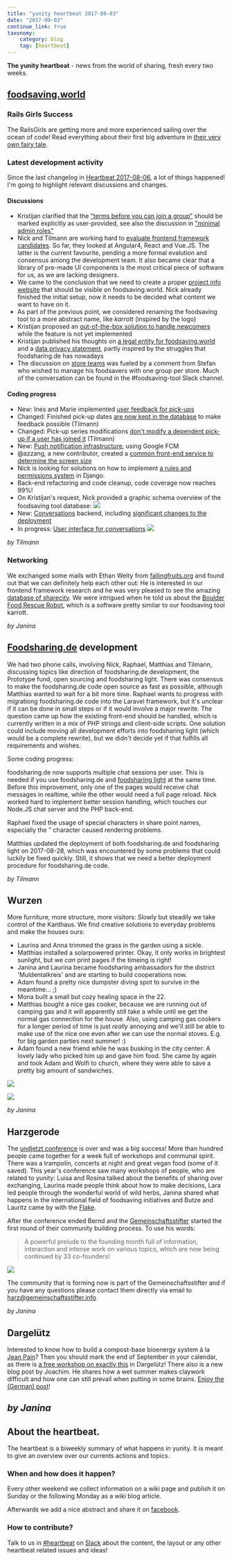 ```yaml
---
title: "yunity heartbeat 2017-09-03"
date: "2017-09-03"
continue_link: true
taxonomy:
    category: blog
    tag: [heartbeat]
---
```


**The yunity heartbeat** - news from the world of sharing, fresh every two weeks.

## [foodsaving.world](https://foodsaving.world)

### Rails Girls Success

The RailsGirls are getting more and more experienced sailing over the ocean of code! Read everything about their first big adventure in [their very own fairy tale](https://blog.foodsaving.world/2017/09/01/railsgirls-fairy-tale.html).

### Latest development activity

Since the last changelog in [Heartbeat 2017-08-06](2017-08-06), a lot of things happened! I'm going to highlight relevant discussions and changes.

#### Discussions

- Kristijan clarified that the ["terms before you can join a group"](https://github.com/yunity/foodsaving-frontend/issues/324) should be marked explicitly as user-provided, see also the discussion in ["minimal admin roles"](https://github.com/yunity/foodsaving-backend/issues/350)
- Nick and Tilmann are working hard to [evaluate frontend framework candidates](https://github.com/yunity/foodsaving-frontend/issues/593). So far, they looked at Angular4, React and Vue.JS. The latter is the current favourite, pending a more formal evalution and consensus among the development team. It also became clear that a library of pre-made UI components is the most critical piece of software for us, as we are lacking designers.
- We came to the conclusion that we need to create a proper [project info website](https://github.com/yunity/foodsaving-frontend/issues/601) that should be visible on foodsaving.world. Nick already finished the initial setup, now it needs to be decided what content we want to have on it.
- As part of the previous point, we considered renaming the foodsaving tool to a more abstract name, like _karrott_ (inspired by the logo)
- Kristijan proposed an [out-of-the-box solution to handle newcomers](https://github.com/yunity/foodsaving-frontend/issues/546#issuecomment-326497599) while the feature is not yet implemented
- Kristijan published his thoughts on [a legal entity for foodsaving.world](https://github.com/yunity/foodsaving-frontend/issues/606) and a [data privacy statement](https://github.com/yunity/foodsaving-frontend/issues/607), partly inspired by the struggles that foodsharing.de has nowadays
- The discussion on [store teams](https://github.com/yunity/foodsaving-frontend/issues/360) was fueled by a comment from Stefan who wished to manage his foodsavers with one group per store. Much of the conversation can be found in the #foodsaving-tool Slack channel.

#### Coding progress

- New: Ines and Marie implemented [user feedback for pick-ups](https://github.com/yunity/foodsaving-backend/pull/342)
- Changed: Finished pick-up dates [are now kept in the database](https://github.com/yunity/foodsaving-backend/pull/344) to make feedback possible (Tilmann)
- Changed: Pick-up series modifications [don't modify a dependent pick-up if a user has joined it](https://github.com/yunity/foodsaving-backend/pull/346) (Tilmann)
- New: [Push notification infrastructure](https://github.com/yunity/foodsaving-backend/pull/356), using Google FCM
- @azzang, a new contributor, created a [common front-end service to determine the screen size](https://github.com/yunity/foodsaving-frontend/pull/599)
- Nick is looking for solutions on how to implement [a rules and permissions system](https://github.com/yunity/foodsaving-backend/issues/353) in Django.
- Back-end refactoring and code cleanup, code coverage now reaches 99%!
- On Kristijan's request, Nick provided a graphic schema overview of the foodsaving tool database:
![](https://user-images.githubusercontent.com/31616/29941736-7018ec8c-8e8b-11e7-943c-09ff1448b7a4.png)
- New: [Conversations](https://github.com/yunity/foodsaving-backend/pull/333) backend, including [significant changes to the deployment](https://github.com/yunity/foodsaving-backend/pull/340)
- In progress: [User interface for conversations](https://github.com/yunity/foodsaving-frontend/pull/597)
![](https://user-images.githubusercontent.com/16825880/29294325-2b659872-814f-11e7-8f9d-f4f65aacf7dd.png)

_by Tilmann_

### Networking

We exchanged some mails with Ethan Welty from [fallingfruits.org](https://fallingfruit.org/) and found out that we can definitely help each other out: He is interested in our frontend framework research and he was very pleased to see the amazing [database of sharecity](http://sharecity.ie/research/sharecity100-database/). We were intrigued when he told us about the [Boulder Food Rescue Robot](https://robot.boulderfoodrescue.org/), which is a software pretty similar to our foodsaving tool karrott.

_by Janina_

## [Foodsharing.de](https://foodsharing.de) development

We had two phone calls, involving Nick, Raphael, Matthias and Tilmann, discussing topics like direction of foodsharing.de development, the Prototype fund, open sourcing and foodsharing light. There was consensus to make the foodsharing.de code open source as fast as possible, although Matthias wanted to wait for a bit more time. Raphael wants to progress with migrationg foodsharing.de code into the Laravel framework, but it's unclear if it can be done in small steps or if it would involve a major rewrite. The question came up how the existing front-end should be handled, which is currently written in a mix of PHP strings and client-side scripts. One solution could include moving all development efforts into foodsharing light (which would be a complete rewrite), but we didn't decide yet if that fulfills all requirements and wishes.

Some coding progress:

foodsharing.de now supports multiple chat sessions per user. This is needed if you use foodsharing.de and [foodsharing light](https://beta.light.foodsharing.de) at the same time. Before this improvement, only one of the pages would receive chat messages in realtime, while the other would need a full page reload. Nick worked hard to implement better session handling, which touches our Node.JS chat server and the PHP back-end.

Raphael fixed the usage of special characters in share point names, especially the " character caused rendering problems.

Matthias updated the deployment of both foodsharing.de and foodsharing light on 2017-08-28, which was encountered by some problems that could luckily be fixed quickly. Still, it shows that we need a better deployment procedure for foodsharing.de code.

_by Tilmann_

## Wurzen
More furniture, more structure, more visitors: Slowly but steadily we take control of the Kanthaus. We find creative solutions to everyday problems and make the houses ours:
- Laurina and Anna trimmed the grass in the garden using a sickle.
- Matthias installed a solarpowered printer. Okay, it only works in brightest sunlight, but we _can_ print pages if the timeing is right!
- Janina and Laurina became foodsharing ambassadors for the district 'Muldentalkreis' and are starting to build cooperations now.
- Adam found a pretty nice dumpster diving spot to survive in the meantime... ;)
- Mona built a small but cozy healing space in the 22.
- Matthias bought a nice gas cooker, because we are running out of camping gas and it will apparently still take a while until we get the normal gas connection for the house. Also, using camping gas cookers for a longer period of time is just _really_ annoying and we'll still be able to make use of the nice one even after we can use the normal stoves. E.g. for big garden parties next summer! :)
- Adam found a new friend while he was busking in the city center: A lovely lady who picked him up and gave him food. She came by again and took Adam and Wolfi to church, where they were able to save a pretty big amount of sandwiches.

![](commonsleeping.jpg)

![](trimmedgrass.jpg)

_by Janina_

## Harzgerode
The [undjetzt conference](http://www.undjetzt-konferenz.de/) is over and was a big success! More than hundred people came together for a week full of workshops and communal spirit. There was a trampolin, concerts at night and great vegan food (some of it saved). This year's conference saw many workshops of people, who are related to yunity: Luisa and Rosina talked about the benefits of sharing over exchanging, Laurina made people think about how to make decisions, Lara led people through the wonderful world of wild herbs, Janina shared what happens in the international field of foodsaving initiatives and Butze and Lauritz came by with the [Flake](http://flake.world/).

After the conference ended Bernd and the [Gemeinschaftsstifter](https://www.gemeinschaftsstifter.info/) started the first round of their community building process. To use his words:
> A powerful prelude to the founding month full of information, interaction and intense work on various topics, which are now being continued by 33 co-founders!

![](hz_gemeinschaftsinitialtreffen.jpg)

The community that is forming now is part of the Gemeinschaftsstifter and if you have any questions please contact them directly via email to harz@gemeinschaftsstifter.info

_by Janina_ 

## Dargelütz
Interested to know how to build a compost-base bioenergy system à la [Jean Pain](https://en.wikipedia.org/wiki/Jean_Pain)? Then you should mark the end of September in your calendar, as there is [a free workshop on exactly this](http://dargeluetz.weebly.com/biomeilerworkshop.html) in Dargelütz!
There also is a new blog post by Joachim. He shares how a wet summer makes claywork difficult and how one can still prevail when putting in some brains. [Enjoy the (German) post](http://dargeluetz.weebly.com/blog/wenn-das-wasser-nicht-aus-der-werkstatt-will)!

_by Janina_
---

## About the heartbeat.

The heartbeat is a biweekly summary of what happens in yunity. It is meant to give an overview over our currents actions and topics.

### When and how does it happen?

Every other weekend we collect information on a wiki page and publish it on Sunday or the following Monday as a wiki blog article.

Afterwards we add a nice abstract and share it on [facebook](https://www.facebook.com/yunity.org/).

### How to contribute?

Talk to us in [#heartbeat](https://yunity.slack.com/messages/heartbeat/) on [Slack](https://slackin.yunity.org) about the content, the layout or any other heartbeat related issues and ideas!
